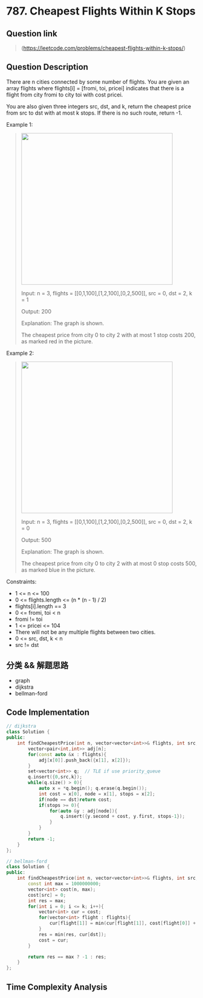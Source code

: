 # 787. Cheapest Flights Within K Stops

## Question link
> (https://leetcode.com/problems/cheapest-flights-within-k-stops/)

## Question Description
There are n cities connected by some number of flights. You are given an array flights where flights[i] = [fromi, toi, pricei] indicates that there is a flight from city fromi to city toi with cost pricei.

You are also given three integers src, dst, and k, return the cheapest price from src to dst with at most k stops. If there is no such route, return -1.

Example 1:
> <img src="https://s3-lc-upload.s3.amazonaws.com/uploads/2018/02/16/995.png" width="400" />
>
> Input: n = 3, flights = [[0,1,100],[1,2,100],[0,2,500]], src = 0, dst = 2, k = 1
>
> Output: 200
>
> Explanation: The graph is shown.
>
> The cheapest price from city 0 to city 2 with at most 1 stop costs 200, as marked red in the picture.


Example 2:
> <img src="https://s3-lc-upload.s3.amazonaws.com/uploads/2018/02/16/995.png" width="400" />
>
> Input: n = 3, flights = [[0,1,100],[1,2,100],[0,2,500]], src = 0, dst = 2, k = 0
> 
> Output: 500
>
> Explanation: The graph is shown.
>
> The cheapest price from city 0 to city 2 with at most 0 stop costs 500, as marked blue in the picture.

Constraints:
- 1 <= n <= 100
- 0 <= flights.length <= (n * (n - 1) / 2)
- flights[i].length == 3
- 0 <= fromi, toi < n
- fromi != toi
- 1 <= pricei <= 104
- There will not be any multiple flights between two cities.
- 0 <= src, dst, k < n
- src != dst

## 分类 && 解题思路
- graph 
- dijkstra
- bellman-ford

## Code Implementation
```c++
// dijkstra
class Solution {
public:
    int findCheapestPrice(int n, vector<vector<int>>& flights, int src, int dst, int k) {
        vector<pair<int,int>> adj[n];
        for(const auto &x : flights){
            adj[x[0]].push_back({x[1], x[2]});
        }
        set<vector<int>> q;  // TLE if use priority_queue 
        q.insert({0,src,k});
        while(q.size() > 0){
            auto x = *q.begin(); q.erase(q.begin());
            int cost = x[0], node = x[1], stops = x[2];
            if(node == dst)return cost;
            if(stops >= 0){
                for(auto &y : adj[node]){
                    q.insert({y.second + cost, y.first, stops-1});
                }
            }
        }
        return -1;
    }
};

// bellman-ford
class Solution {
public:
    int findCheapestPrice(int n, vector<vector<int>>& flights, int src, int dst, int k) {
        const int max = 1000000000;
        vector<int> cost(n, max);
        cost[src] = 0;
        int res = max;
        for(int i = 0; i <= k; i++){
            vector<int> cur = cost;
            for(vector<int> flight : flights){
                cur[flight[1]] = min(cur[flight[1]], cost[flight[0]] + flight[2]);
            }
            res = min(res, cur[dst]);
            cost = cur;
        }

        return res == max ? -1 : res;
    }
};

```
## Time Complexity Analysis
